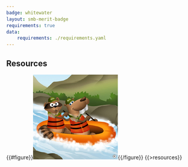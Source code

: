 ```yaml
---
badge: whitewater
layout: smb-merit-badge
requirements: true
data:
    requirements: ./requirements.yaml
---
```


## Resources

{{#figure}}<img src="whitewater-bucky.jpg" class="W(100%)" />{{/figure}}
{{>resources}}
